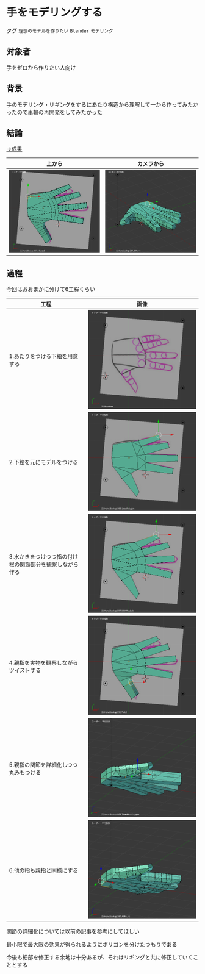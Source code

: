 # 手をモデリングする

タグ `理想のモデルを作りたい` `Blender` `モデリング`

## 対象者

手をゼロから作りたい人向け

## 背景

手のモデリング・リギングをするにあたり構造から理解して一から作ってみたかったので車輪の再開発をしてみたかった

## 結論

[→成果](https://github.com/shimomuh/model-base/commit/6574b99a232ce1d19e73b0796ddab1840c91793c)

 

|上から|カメラから|
|---|---|
|![](/static/diary/2019-08-23/result-top-angle.png)|![](/static/diary/2019-08-23/result-camera-angle.png)|

 

## 過程

今回はおおまかに分けて6工程くらい

 

|工程|画像|
|---|---|
|1.あたりをつける下絵を用意する|![](/static/diary/2019-08-23/1st.png)|
|2.下絵を元にモデルをつける|![](/static/diary/2019-08-23/2nd.png)|
|3.水かきをつけつつ指の付け根の関節部分を観察しながら作る|![](/static/diary/2019-08-23/3rd.png)|
|4.親指を実物を観察しながらツイストする|![](/static/diary/2019-08-23/4th.png)|
|5.親指の関節を詳細化しつつ丸みもつける|![](/static/diary/2019-08-23/5th.png)|
|6.他の指も親指と同様にする|![](/static/diary/2019-08-23/6th.png)|

 

関節の詳細化については以前の記事を参考にしてほしい

最小限で最大限の効果が得られるようにポリゴンを分けたつもりである

 

今後も細部を修正する余地は十分あるが、それはリギングと共に修正していくこととする
